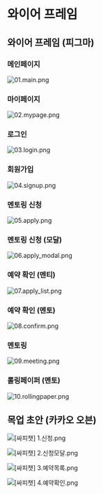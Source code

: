 # 와이어 프레임

## 와이어 프레임 (피그마)

### 메인페이지

![01.main.png](./img/01.main.png)

### 마이페이지

![02.mypage.png](./img/02.mypage.png)

### 로그인

![03.login.png](./img/03.login.png)

### 회원가입

![04.signup.png](./img/04.signup.png)

### 멘토링 신청

![05.apply.png](./img/05.apply.png)

### 멘토링 신청 (모달)

![06.apply_modal.png](./img/06.apply_modal.png)

### 예약 확인 (멘티)

![07.apply_list.png](./img/07.apply_list.png)

### 예약 확인 (멘토)

![08.confirm.png](./img/08.confirm.png)

### 멘토링

![09.meeting.png](./img/09.meeting.png)

### 롤링페이퍼 (멘토)

![10.rollingpaper.png](./img/10.rollingpaper.png)

## 목업 초안 (카카오 오븐)

![[싸피챗] 1.신청.png](./img/oven1.png)

![[싸피챗] 2.신청모달.png](./img/oven2.png)

![[싸피챗] 3.예약목록.png](./img/oven3.png)

![[싸피챗] 4.예약확인.png](./img/oven4.png)